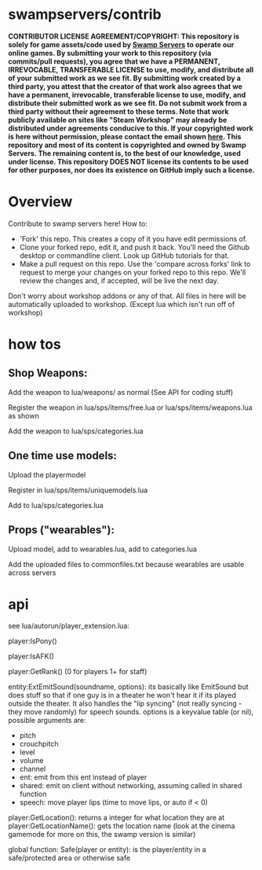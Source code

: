 # swampservers/contrib

**CONTRIBUTOR LICENSE AGREEMENT/COPYRIGHT: This repository is solely for game assets/code used by [Swamp Servers](https://swampservers.net/) to operate our online games. By submitting your work to this repository (via commits/pull requests), you agree that we have a PERMANENT, IRREVOCABLE, TRANSFERABLE LICENSE to use, modify, and distribute all of your submitted work as we see fit. By submitting work created by a third party, you attest that the creator of that work also agrees that we have a permanent, irrevocable, transferable license to use, modify, and distribute their submitted work as we see fit. Do not submit work from a third party without their agreement to these terms. Note that work publicly available on sites like "Steam Workshop" may already be distributed under agreements conducive to this. If your copyrighted work is here without permission, please contact the email shown [here](https://swampservers.net/contact). This repository and most of its content is copyrighted and owned by Swamp Servers. The remaining content is, to the best of our knowledge, used under license. This repository DOES NOT license its contents to be used for other purposes, nor does its existence on GitHub imply such a license.**

# Overview

Contribute to swamp servers here! How to:

- 'Fork' this repo. This creates a copy of it you have edit permissions of.
- Clone your forked repo, edit it, and push it back. You'll need the Github desktop or commandline client. Look up GitHub tutorials for that.
- Make a pull request on this repo. Use the 'compare across forks' link to request to merge your changes on your forked repo to this repo. We'll review the changes and, if accepted, will be live the next day.

Don't worry about workshop addons or any of that. All files in here will be automatically uploaded to workshop. (Except lua which isn't run off of workshop)

# how tos

## Shop Weapons:

Add the weapon to lua/weapons/ as normal (See API for coding stuff)

Register the weapon in lua/sps/items/free.lua or lua/sps/items/weapons.lua as shown

Add the weapon to lua/sps/categories.lua

## One time use models:

Upload the playermodel

Register in lua/sps/items/uniquemodels.lua

Add to lua/sps/categories.lua

## Props ("wearables"):

Upload model, add to wearables.lua, add to categories.lua

Add the uploaded files to commonfiles.txt because wearables are usable across servers

# api

see lua/autorun/player_extension.lua:

player:IsPony()

player:IsAFK()

player:GetRank() (0 for players 1+ for staff)

entity:ExtEmitSound(soundname, options): its basically like EmitSound but does stuff so that if one guy is in a theater he won't hear it if its played outside the theater. It also handles the "lip syncing" (not really syncing - they move randomly) for speech sounds. options is a keyvalue table (or nil), possible arguments are:
- pitch
- crouchpitch
- level
- volume
- channel
- ent: emit from this ent instead of player
- shared: emit on client without networking, assuming called in shared function
- speech: move player lips (time to move lips, or auto if < 0)

player:GetLocation(): returns a integer for what location they are at
player:GetLocationName(): gets the location name (look at the cinema gamemode for more on this, the swamp version is similar)

global function: Safe(player or entity): is the player/entity in a safe/protected area or otherwise safe
